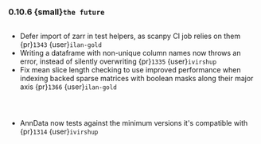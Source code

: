 ### 0.10.6 {small}`the future`

```{rubric} Bugfix
```

* Defer import of zarr in test helpers, as scanpy CI job relies on them {pr}`1343` {user}`ilan-gold`
* Writing a dataframe with non-unique column names now throws an error, instead of silently overwriting {pr}`1335` {user}`ivirshup`
* Fix mean slice length checking to use improved performance when indexing backed sparse matrices with boolean masks along their major axis {pr}`1366` {user}`ilan-gold`

```{rubric} Documentation
```

```{rubric} Performance
```

```{rubric} Dev Process
```

* AnnData now tests against the minimum versions it's compatible with {pr}`1314` {user}`ivirshup`

